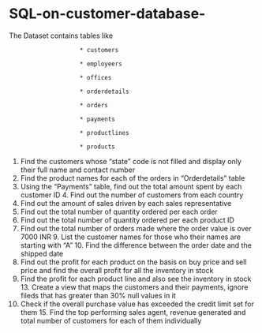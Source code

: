# SQL-on-customer-database-


The Dataset contains tables like 

                        * customers
                        
                        * employeers
                        
                        * offices 
                        
                        * orderdetails 
                        
                        * orders 
                        
                        * payments 
                        
                        * productlines 
                        
                        * products 
                        
                        
                        
1. Find the customers whose “state” code is not filled and display only their full name and contact number 
2. Find the product names for each of the orders in “Orderdetails” table 
3. Using the “Payments” table, find out the total amount spent by each customer ID 4. Find out the number of customers from each country 
5. Find out the amount of sales driven by each sales representative 
6. Find out the total number of quantity ordered per each order 
7. Find out the total number of quantity ordered per each product ID 
8. Find out the total number of orders made where the order value is over 7000 INR 9. List the customer names for those who their names are starting with “A” 10. Find the difference between the order date and the shipped date 
11. Find out the profit for each product on the basis on buy price and sell price and find the overall profit for all the inventory in stock 
12. Find the profit for each product line and also see the inventory in stock 13. Create a view that maps the customers and their payments, ignore fileds that has greater than 30% null values in it 
14. Check if the overall purchase value has exceeded the credit limit set for them 15. Find the top performing sales agent, revenue generated and total number of customers for each of them individually
